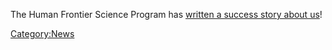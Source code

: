 The Human Frontier Science Program has [written a success story about
us](http://www.hfsp.org/frontier-science/hfsp-success-stories/openspim-open-access-light-sheet-microscopy-platform)\!

[Category:News](Category:News "wikilink")

